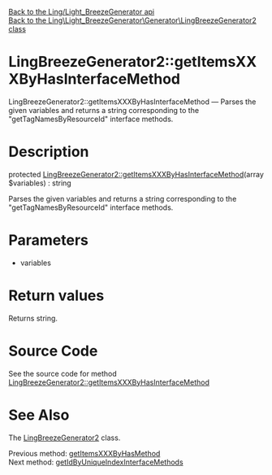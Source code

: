 [Back to the Ling/Light_BreezeGenerator api](https://github.com/lingtalfi/Light_BreezeGenerator/blob/master/doc/api/Ling/Light_BreezeGenerator.md)<br>
[Back to the Ling\Light_BreezeGenerator\Generator\LingBreezeGenerator2 class](https://github.com/lingtalfi/Light_BreezeGenerator/blob/master/doc/api/Ling/Light_BreezeGenerator/Generator/LingBreezeGenerator2.md)


LingBreezeGenerator2::getItemsXXXByHasInterfaceMethod
================



LingBreezeGenerator2::getItemsXXXByHasInterfaceMethod — Parses the given variables and returns a string corresponding to the "getTagNamesByResourceId" interface methods.




Description
================


protected [LingBreezeGenerator2::getItemsXXXByHasInterfaceMethod](https://github.com/lingtalfi/Light_BreezeGenerator/blob/master/doc/api/Ling/Light_BreezeGenerator/Generator/LingBreezeGenerator2/getItemsXXXByHasInterfaceMethod.md)(array $variables) : string




Parses the given variables and returns a string corresponding to the "getTagNamesByResourceId" interface methods.




Parameters
================


- variables

    


Return values
================

Returns string.








Source Code
===========
See the source code for method [LingBreezeGenerator2::getItemsXXXByHasInterfaceMethod](https://github.com/lingtalfi/Light_BreezeGenerator/blob/master/Generator/LingBreezeGenerator2.php#L1880-L1954)


See Also
================

The [LingBreezeGenerator2](https://github.com/lingtalfi/Light_BreezeGenerator/blob/master/doc/api/Ling/Light_BreezeGenerator/Generator/LingBreezeGenerator2.md) class.

Previous method: [getItemsXXXByHasMethod](https://github.com/lingtalfi/Light_BreezeGenerator/blob/master/doc/api/Ling/Light_BreezeGenerator/Generator/LingBreezeGenerator2/getItemsXXXByHasMethod.md)<br>Next method: [getIdByUniqueIndexInterfaceMethods](https://github.com/lingtalfi/Light_BreezeGenerator/blob/master/doc/api/Ling/Light_BreezeGenerator/Generator/LingBreezeGenerator2/getIdByUniqueIndexInterfaceMethods.md)<br>

